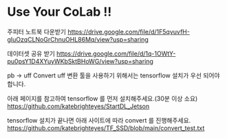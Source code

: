 # Use Your CoLab !!


주피터 노트북 다운받기
https://drive.google.com/file/d/1F5qvuvfH-gIuOzqCLNoGrChnuOHL86Mq/view?usp=sharing

데이터셋 공유 받기
https://drive.google.com/file/d/1q-1OWtY-pu0psY1D4XYuyWKbSktBHoWG/view?usp=sharing

pb -> uff Convert
uff 변환 툴을 사용하기 위해서는 tensorflow 설치가 우선 되어야합니다.

아래 페이지를 참고하여 tensorflow 를 먼저 설치해주세요.(30분 이상 소요)
https://github.com/katebrighteyes/StartDL_Jetson

tensorflow 설치가 끝나면 아래 사이트에 따라 convert 를 진행해주세요.
https://github.com/katebrighteyes/TF_SSD/blob/main/convert_test.txt


